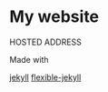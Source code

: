 # My website 

HOSTED ADDRESS

Made with

[jekyll](https://jekyllrb.com/)
[flexible-jekyll](https://github.com/artemsheludko/flexible-jekyll)


